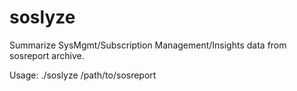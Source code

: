 # soslyze

Summarize SysMgmt/Subscription Management/Insights data from sosreport archive.

Usage:
./soslyze /path/to/sosreport
